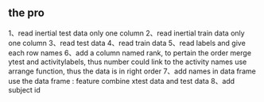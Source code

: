 ## the pro
1、read inertial test data
     only one column
2、read inertial train data
     only one column
3、read test data
4、read train data
5、read labels and give each row names
6、add a column named rank, to pertain the order
     merge ytest and activitylabels, thus number could link to the activity names
     use arrange function, thus the data is in right order
7、add names in data frame use the data frame : feature
     combine xtest data and test data
8、add subject id
